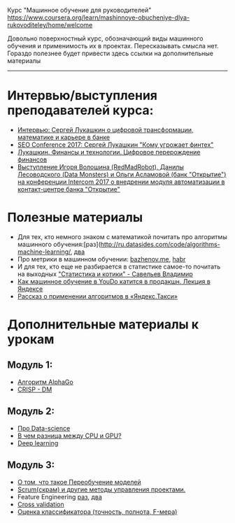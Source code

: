 Курс "Машинное обучение для руководителей"
https://www.coursera.org/learn/mashinnoye-obucheniye-dlya-rukovoditeley/home/welcome

Довольно поверхностный курс, обозначающий виды машинного обучения и применимость их в проектах.
Пересказывать смысла нет.
Гораздо полезнее будет привести здесь ссылки на дополнительные материалы

----
# Интервью/выступления преподавателей курса:

* [Интервью: Сергей Лукашкин о цифровой трансформации, математике и карьере в банке](https://www.youtube.com/watch?v=HL01Yopx4Xc)
* [SEO Conference 2017: Сергей Лукашкин "Кому угрожает финтех"](https://www.youtube.com/watch?v=-qA1TGqs6VY)
* [Лукашкин. Финансы и технологии. Цифровое перерождение финансов](https://www.youtube.com/watch?v=aGEZeEy8AW0)
* [Выступление Игоря Волошина (RedMadRobot), Данилы Лесоводского (Data Monsters) и Ольги Асламовой (банк "Открытие") на конференции Intercom 2017 о внедрении модуля автоматизации в контакт-центре банка "Открытие"](https://www.youtube.com/watch?v=sYmVA9U0Y8I)


# Полезные материалы
* Для тех, кто немного знаком с математикой почитать про алгоритмы машинного обучения:[раз](http://ru.datasides.com/code/algorithms-machine-learning/, [два](https://tproger.ru/translations/top-machine-learning-algorithms/)
* Про метрики в машинном обучении: [bazhenov.me](http://bazhenov.me/blog/2012/07/21/classification-performance-evaluation.html), [habr](https://habr.com/company/ods/blog/328372/)
* И для тех, кто еще не разбирается в статистике самое-то почитать на выходных ["Статистика и котики" - Савельев Владимир](https://www.rulit.me/books/statistika-i-kotiki-read-473467-1.html)
* [Как машинное обучение в YouDo катится в продакшн. Лекция в Яндексе](https://habr.com/company/yandex/blog/428700/?fbclid=IwAR3bNRHIyQoC7_ZFy3tHiSP1Xc4elb_LpAv-vrZ3eK4r9Z)
* [Рассказ о применении алгоритмов в «Яндекс.Такси»](https://vc.ru/yandex.taxi/50668-mashinnoe-obuchenie-molodec)

# Дополнительные материалы к урокам
## Модуль 1:
* [Алгоритм AlphaGo]( https://logic.pdmi.ras.ru/~sergey/slides/N18_DataScienceUAReinforcement.pdf)
* [CRISP - DM]( http://www.machinelearning.ru/wiki/index.php?title=Crisp-dm)

## Модуль 2:
* [Про Data-science]( https://searchenterpriseai.techtarget.com/definition/data-science)
* [В чем разница между CPU и GPU? ](https://tproger.ru/articles/cpu-and-gpu/)
* [Deep learning ](https://ideanomics.ru/articles/1849)

## Модуль 3: 
* [О том, что такое Переобучение моделей ](http://www.machinelearning.ru/wiki/index.php?title=Переобучение)
* [Scrum(скрам) и другие методы управления проектами. ](https://rb.ru/story/agile-scrum-kanban/)
* Feature Engineering [раз](https://habr.com/ru/company/mlclass/blog/248129/), [два](https://habr.com/ru/company/ods/blog/325422/)
* [Cross validation ](https://machinelearningmastery.com/k-fold-cross-validation/)
* [Оценка классификатора (точность, полнота, F-мера) ](http://bazhenov.me/blog/2012/07/21/classification-performance-evaluation.html)
